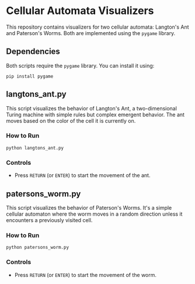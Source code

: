 
# Cellular Automata Visualizers

This repository contains visualizers for two cellular automata: Langton's Ant and Paterson's Worms. Both are implemented using the `pygame` library.

## Dependencies

Both scripts require the `pygame` library. You can install it using:
```
pip install pygame
```


## langtons_ant.py

This script visualizes the behavior of Langton's Ant, a two-dimensional Turing machine with simple rules but complex emergent behavior. The ant moves based on the color of the cell it is currently on.

### How to Run
```
python langtons_ant.py
```

### Controls
- Press `RETURN` (or `ENTER`) to start the movement of the ant.

## patersons_worm.py

This script visualizes the behavior of Paterson's Worms. It's a simple cellular automaton where the worm moves in a random direction unless it encounters a previously visited cell.

### How to Run
```
python patersons_worm.py
```

### Controls
- Press `RETURN` (or `ENTER`) to start the movement of the worm.



